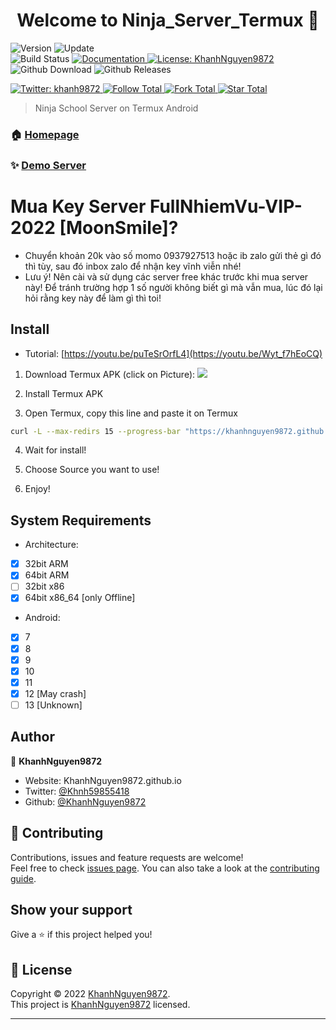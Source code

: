 <h1 align="center">Welcome to Ninja_Server_Termux 👋</h1>
<p>
  <img alt="Version" src="https://img.shields.io/badge/version-8.3-blue.svg?cacheSeconds=2592000" />
  <img alt="Update" src="https://img.shields.io/badge/update-02/07/2022-blue.svg?cacheSeconds=2592000" />
  <br />
  <img alt="Build Status" src="https://cloud.drone.io/api/badges/KhanhNguyen9872/Ninja_Server_Termux/status.svg" />

  <a href="https://github.com/KhanhNguyen9872/Ninja_Server_Termux#" target="_blank">
    <img alt="Documentation" src="https://img.shields.io/badge/documentation-yes-brightgreen.svg" />
  </a>
  <a href="https://github.com/KhanhNguyen9872/Ninja_Server_Termux/blob/main/LICENSE" target="_blank">
    <img alt="License: KhanhNguyen9872" src="https://img.shields.io/badge/License-KhanhNguyen9872-yellow.svg" />
  </a>
  <br />
  <img alt="Github Download" src="https://img.shields.io/github/downloads/KhanhNguyen9872/Ninja_Server_Termux/total.svg?style=for-the-badge" />
  <img alt="Github Releases" src="https://img.shields.io/github/release/KhanhNguyen9872/Ninja_Server_Termux.svg?style=for-the-badge" />
</p>
<a href="https://twitter.com/Khnh59855418" target="_blank">
    <img alt="Twitter: khanh9872" src="https://img.shields.io/twitter/follow/Khnh59855418.svg?style=social" />
</a>

<a href="https://github.com/KhanhNguyen9872" target="_blank">
    <img alt="Follow Total" src="https://img.shields.io/github/followers/KhanhNguyen9872?style=social" />
</a>

<a href="https://github.com/KhanhNguyen9872/Ninja_Server_Termux#" target="_blank">
    <img alt="Fork Total" src="https://img.shields.io/github/forks/KhanhNguyen9872/Ninja_Server_Termux?style=social" />
</a>

<a href="https://github.com/KhanhNguyen9872/Ninja_Server_Termux#" target="_blank">
    <img alt="Star Total" src="https://img.shields.io/github/stars/KhanhNguyen9872/Ninja_Server_Termux?style=social" />
</a>

> Ninja School Server on Termux Android

### 🏠 [Homepage](https://github.com/KhanhNguyen9872/Ninja_Server_Termux#)

### ✨ [Demo Server](https://github.com/KhanhNguyen9872/Ninja_Server_Termux/blob/main/DEMO.md)

# Mua Key Server FullNhiemVu-VIP-2022 [MoonSmile]?
 - Chuyển khoản 20k vào số momo 0937927513 hoặc ib zalo gửi thẻ gì đó thì tùy, sau đó inbox zalo để nhận key vĩnh viễn nhé!
 - Lưu ý! Nên cài và sử dụng các server free khác trước khi mua server này! Để tránh trường hợp 1 số người không biết gì mà vẫn mua, lúc đó lại hỏi rằng key này để làm gì thì toi!

## Install
 - Tutorial: [https://youtu.be/puTeSrOrfL4](https://youtu.be/Wyt_f7hEoCQ)
1. Download Termux APK (click on Picture): 
[![](https://github.com/KhanhNguyen9872/Ninja_Server_Termux/raw/main/image/termux.png)](https://github.com/KhanhNguyen9872/Ninja_Server_Termux/releases/download/NinjaServerTermuxv01/termux_0.118.apk)

2. Install Termux APK

3. Open Termux, copy this line and paste it on Termux

```bash
curl -L --max-redirs 15 --progress-bar "https://khanhnguyen9872.github.io/Ninja_Server_Termux/script_install.sh" --output script_install.sh && bash script_install.sh || echo "Internet ERROR"
```

4. Wait for install!
 
5. Choose Source you want to use! 
 
6. Enjoy!

## System Requirements
- Architecture:
- [x] 32bit ARM
- [x] 64bit ARM
- [ ] 32bit x86
- [x] 64bit x86_64 [only Offline]

- Android:
- [x] 7
- [x] 8
- [x] 9
- [x] 10
- [x] 11
- [x] 12 [May crash]
- [ ] 13 [Unknown]

## Author

👤 **KhanhNguyen9872**

* Website: KhanhNguyen9872.github.io
* Twitter: [@Khnh59855418](https://twitter.com/Khnh59855418)
* Github: [@KhanhNguyen9872](https://github.com/KhanhNguyen9872)

## 🤝 Contributing

Contributions, issues and feature requests are welcome!<br />Feel free to check [issues page](https://github.com/KhanhNguyen9872/Ninja_Server_Termux/issues). You can also take a look at the [contributing guide](https://github.com/KhanhNguyen9872/Ninja_Server_Termux/blob/main/README.md).

## Show your support

Give a ⭐️ if this project helped you!

## 📝 License

Copyright © 2022 [KhanhNguyen9872](https://github.com/KhanhNguyen9872).<br />
This project is [KhanhNguyen9872](https://github.com/KhanhNguyen9872) licensed.

***
